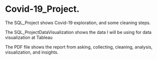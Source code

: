# Covid-19_Project. 

The SQL_Project shows Covid-19 exploration, and some cleaning steps.

The SQL_ProjectDataVisualization shows the data I will be using for data visualization at Tableau

The PDF file shows the report from asking, collecting, cleaning, analysis, visualization, and insights.
